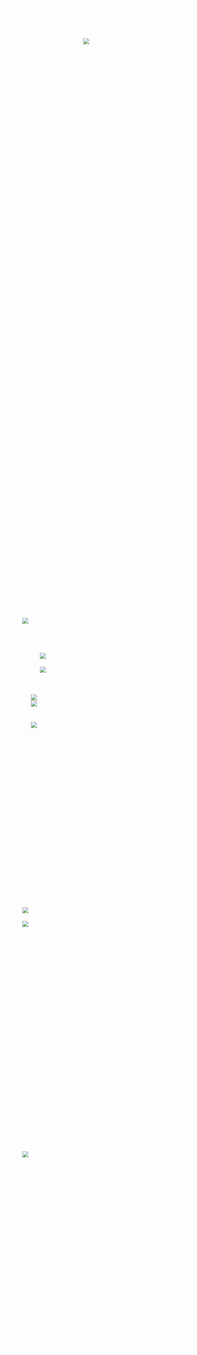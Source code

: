 <div style="color: white;">

# 2020/10/11

* 100Mのデータを処理するのは難しい
  * user_idを10で割ったあまりで、10個のデータに分ける→10個のモデルを作るってのはどうだろう?
  ![image](image.png)

# 2020/10/12
* mlflowを導入
* target_encoding, intelligence_scoreの導入
  * intelligence_score: 問題毎に正解率の逆数を付与(難しいほど高い)
* とりあえずsubmissionスクリプト書いて回してみたけど…通るだろうか…

# 2020/10/13
* pickle -> featherで試してみる
* floatの不要な特徴は全部削除
* target encodingとかの特徴作成に時間かかってる。loadingはfeatherにしたことで解消した。

* 結局、partial_fitをすることで解消(PartialAggregator, ex005_pipeline)

# 2020/10/14
* exp005のモデル提出 CV:0.757(10fold-mean), LB: 0.743
* exp006: groupbyの項目を増やして試す
  * 全面的にクラス設計を見なおした
* exp007: 全データの1%のユーザーの行は全部validationに -> CVそんな変わらず

# 2020/10/15
* exp006の1モデル　CV:0.760 LB: 0.739
* exp008: CV: 0.761
  * trainはsplitだけとtestは全部マージしていることによるバグ修正
    * user_id削除
    * countencodingはuser_id以外は10倍にする
  * 項目増やす
* exp009 => CV:0.751
  * question, lectureの追加
  * answered_correctly=-1(lecture)も訓練してたバグ修正
* exp010 => parameter tuning. iteration少ない方が良さそう
  * lr=0.3にしてあといろいろ

# 2020/10/16
* exp009のpredict改良、fitは毎回やらない(10000件ごとに実施)
* exp011: 10model lr=0.3 => CV:0.754 LB:0.747
* exp012: 1model/50Mrow data
  * 固まって動かない。30Mrowでもダメ…辛い…
* exp013: tags1~tags6の特徴追加
  * tags1~tags6はあんまり効果なさそう
  * 20M行にして夜放置してみる

# 2020/10/17
## experiment
* exp013: CV: 0.756(10modelと比べて+0.005) LB: 0.742
* exp013-2: exp013はsplit_numミスってたので、それの修正 これとexp011-2どっちがいいか？
* exp014: 3model(30Mrow) => CV 0.757(1model, 2300epoch)途中で終わり
* exp011-2: exp013と同じモデルで、fitの頻度を10000=>300に変更: LB 0.750
* exp015: TargetEncoding with initial weight
  * user_idとtimestampでソートするよう修正。。
* exp016: TargetEncoding with initial weight + user_ability
##  EDA
  * tags 003_tags_vs_targetencoder
    * ![image_1](image_1.png)
    * まあ、tags1~6のcountencodingで十分カバーできてるかなぁ…
  * user_id 004_user_id_answered_correctly
    * 成績悪い人、成績いい人を比較する
      * 成績悪い人はlecture受けてる件数が多い
        * ![image_2](image_2.png)
      * いい人はlecture受けてる件数が少ない
        * ![image_3](image_3.png)
  * user_level
    * 頭が良ければ正解率高いとは限らん。その人にあった問題を選んで勉強するはず。そのレベルを見る。
      * ![image_4](image_4.png)
      * ![image_5](image_5.png)
    * target_encoding, 初期値ブレがち。200件*0.655を最初から加重しとくのがよさそう！ -> exp015
      * ![image_6](image_6.png)

# 2020/10/18
## experiment
* exp015: TargetEncoding with initial weight => CV: 0.752(1model) +0.002 from exp011 -> LB: 0.732(!?)
  * user_idとtimestampでソートするよう修正。
* exp016: TargetEncoding with initial weight + user_ability => CV: 0.756) +0.006 from exp011 -> LB: 0.666(!?!?)
* exp017: initial_score, initial_weight設定忘れてる...
  * あと、なんかexp015, exp016がuser_idとcontent_idの順番逆なのになぜか動いていたっぽい。けど今は動かない。
  * スコアが低いのもそこらへんでなんかバグってるのが要因では。。
* exp018: exp011を20model -> LB: 0.750
* exp019: exp011 + nunique, shiftdiff
## EDA
* 006_previous_X
  * questionに絞ると、前のquestionと今のquestionが一緒の場合、正解率は高い(当たり前か!?)
  * ![image_7](image_7.png)
  * timestamp_diffみると、1000~10000は正解率低い
  * ![image_8](image_8.png)

# 2020/10/19
* exp019 -> CV: 0.764 / LB: 0.751
* exp020: exp011を丸コピ(exp019が上がりすぎてるので怪しい。。) -> CV戻った
* exp021: user_levelのみ + exp019 (sort_valueなし) -> CV: 0.769 / LB: 0.711 :(
* exp022: exp021 + lecture.csvなし
* exp023: exp021 + type_of, tag 使う

# 2020/10/20
* predictionの特徴作成本当にあってるか、確認するスクリプト作成 ok
* exp023: target_encoderがリークしてた…のか。
  * is_partial_fit：未来のデータで過去のデータをencodeしている
* exp024: environmentちゃんと動いてるか確認(CVとかは見ない) exp021でやる
* exp021_2: exp021 + partial_predict_mode変更

# 2020/10/21
## EDA
* 007_shiftdiff
  * ![image_9](image_9.png)

## experiment
* exp019_2: shiftdiffをリアルタイムに -> LB: 0.756!

# 2020/10/22
## experiment
* exp025: user_levelとnuniqueを削って、content_id系だけ早く更新する -> CV: 0.723?
  * バグってるので要確認
* exp026: ("user_id", "content_id")を加える
* exp027: parameter tuning 旅行中

# 2020/10/23
## experiment
* exp025-2: update_record=50
* exp028: exp019_2からnunique系を削り、update_record=50

</div>
